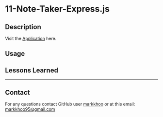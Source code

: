 # 11-Note-Taker-Express.js

## Description
Visit the [Application](https://mighty-dusk-98751.herokuapp.com/) here.

## Usage


## Lessons Learned

---

## Contact
For any questions contact GitHub user [markkhoo](https://github.com/markkhoo) or at this email: markkhoo95@gmail.com